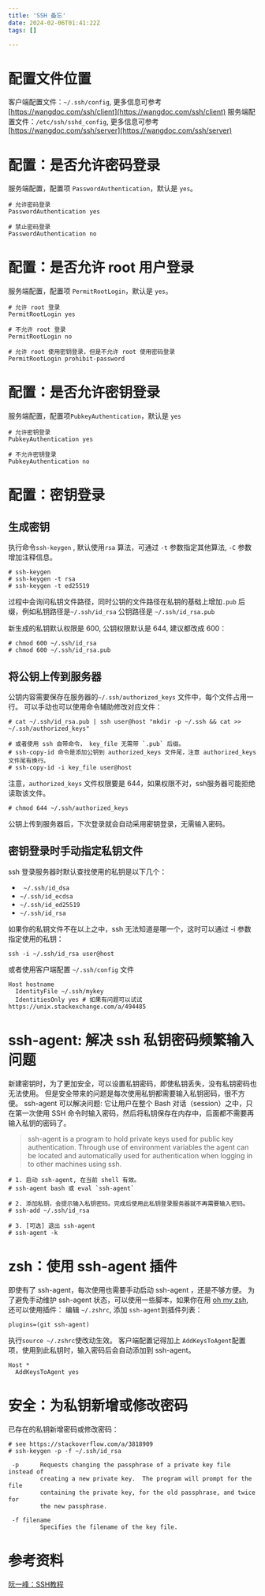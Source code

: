 ```yaml
---
title: 'SSH 备忘'
date: 2024-02-06T01:41:22Z
tags: []

---
```


# 配置文件位置
客户端配置文件：`~/.ssh/config`, 更多信息可参考 [https://wangdoc.com/ssh/client](https://wangdoc.com/ssh/client)
服务端配置文件：`/etc/ssh/sshd_config`, 更多信息可参考 [https://wangdoc.com/ssh/server](https://wangdoc.com/ssh/server)

# 配置：是否允许密码登录
服务端配置，配置项 `PasswordAuthentication`，默认是 `yes`。
```
# 允许密码登录
PasswordAuthentication yes

# 禁止密码登录
PasswordAuthentication no
```
# 配置：是否允许 root 用户登录
服务端配置，配置项 `PermitRootLogin`，默认是 `yes`。
```
# 允许 root 登录
PermitRootLogin yes

# 不允许 root 登录
PermitRootLogin no

# 允许 root 使用密钥登录，但是不允许 root 使用密码登录
PermitRootLogin prohibit-password
```
# 配置：是否允许密钥登录
服务端配置，配置项`PubkeyAuthentication`，默认是 `yes`
```
# 允许密钥登录
PubkeyAuthentication yes

# 不允许密钥登录
PubkeyAuthentication no
```
# 配置：密钥登录
## 生成密钥
执行命令`ssh-keygen` , 默认使用`rsa` 算法，可通过 `-t` 参数指定其他算法, `-C` 参数增加注释信息。
```
# ssh-keygen
# ssh-keygen -t rsa
# ssh-keygen -t ed25519
```
过程中会询问私钥文件路径，同时公钥的文件路径在私钥的基础上增加`.pub` 后缀，例如私钥路径是`~/.ssh/id_rsa` 公钥路径是 `~/.ssh/id_rsa.pub`

新生成的私钥默认权限是 600, 公钥权限默认是 644, 建议都改成 600：
```
# chmod 600 ~/.ssh/id_rsa
# chmod 600 ~/.ssh/id_rsa.pub
```
## 将公钥上传到服务器
公钥内容需要保存在服务器的`~/.ssh/authorized_keys` 文件中，每个文件占用一行。
可以手动也可以使用命令辅助修改对应文件：
```
# cat ~/.ssh/id_rsa.pub | ssh user@host "mkdir -p ~/.ssh && cat >> ~/.ssh/authorized_keys"

# 或者使用 ssh 自带命令， key_file 无需带 `.pub` 后缀。
# ssh-copy-id 命令是添加公钥到 authorized_keys 文件尾，注意 authorized_keys 文件尾有换行。
# ssh-copy-id -i key_file user@host
```

注意，`authorized_keys` 文件权限要是 644，如果权限不对，ssh服务器可能拒绝读取该文件。
```
# chmod 644 ~/.ssh/authorized_keys
```

公钥上传到服务器后，下次登录就会自动采用密钥登录，无需输入密码。
## 密钥登录时手动指定私钥文件
ssh 登录服务器时默认查找使用的私钥是以下几个：

- ` ~/.ssh/id_dsa` 
- `~/.ssh/id_ecdsa` 
- `~/.ssh/id_ed25519` 
- `~/.ssh/id_rsa`


如果你的私钥文件不在以上之中，ssh 无法知道是哪一个，这时可以通过 -i 参数指定使用的私钥：
```
ssh -i ~/.ssh/id_rsa user@host
```

或者使用客户端配置 `~/.ssh/config` 文件
```
Host hostname
  IdentityFile ~/.ssh/mykey
  IdentitiesOnly yes # 如果有问题可以试试 https://unix.stackexchange.com/a/494485
```
# ssh-agent: 解决 ssh 私钥密码频繁输入问题
新建密钥时，为了更加安全，可以设置私钥密码，即使私钥丢失，没有私钥密码也无法使用。
但是安全带来的问题是每次使用私钥都需要输入私钥密码，很不方便。
ssh-agent 可以解决问题: 它让用户在整个 Bash 对话（session）之中，只在第一次使用 SSH 命令时输入密码，然后将私钥保存在内存中，后面都不需要再输入私钥的密码了。
> ssh-agent is a program to hold private keys used for public key authentication.  Through use of environment variables the agent can be located and automatically used for authentication when logging in to other machines using ssh.

```
# 1. 启动 ssh-agent, 在当前 shell 有效。
# ssh-agent bash 或 eval `ssh-agent`

# 2. 添加私钥，会提示输入私钥密码。完成后使用此私钥登录服务器就不再需要输入密码。
# ssh-add ~/.ssh/id_rsa

# 3. [可选] 退出 ssh-agent
# ssh-agent -k
```
# zsh：使用 ssh-agent 插件
即使有了 ssh-agent，每次使用也需要手动启动 ssh-agent ，还是不够方便。
为了避免手动维护 ssh-agent 状态，可以使用一些脚本，如果你在用 [oh my zsh](https://ohmyz.sh/), 还可以使用插件：
编辑 `~/.zshrc`, 添加 `ssh-agent`到插件列表：
```
plugins=(git ssh-agent)
```
执行`source ~/.zshrc`使改动生效。
客户端配置记得加上 `AddKeysToAgent`配置项，使用到此私钥时，输入密码后会自动添加到 ssh-agent。
```
Host *
  AddKeysToAgent yes
```
# 安全：为私钥新增或修改密码
已存在的私钥新增密码或修改密码：
```
# see https://stackoverflow.com/a/3818909
# ssh-keygen -p -f ~/.ssh/id_rsa
```
```
 -p      Requests changing the passphrase of a private key file instead of
         creating a new private key.  The program will prompt for the file
         containing the private key, for the old passphrase, and twice for
         the new passphrase.

 -f filename
         Specifies the filename of the key file.
```
# 参考资料
[阮一峰：SSH教程](https://wangdoc.com/ssh/)

